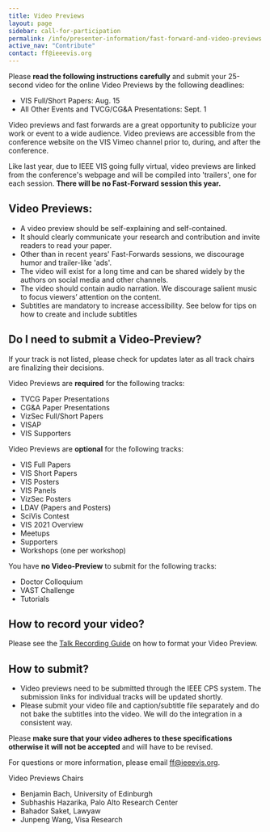 ```yaml
---
title: Video Previews
layout: page
sidebar: call-for-participation
permalink: /info/presenter-information/fast-forward-and-video-previews
active_nav: "Contribute"
contact: ff@ieeevis.org
---
```



Please **read the following instructions carefully** and submit your
25-second video for the online Video Previews by the following deadlines:
- VIS Full/Short Papers: Aug. 15
- All Other Events and TVCG/CG&amp;A Presentations: Sept. 1


Video previews and fast forwards are a great opportunity to publicize
your work or event to a wide audience. Video previews are accessible
from the conference website on the VIS Vimeo channel prior to, during,
and after the conference. 




Like last year, due to IEEE VIS going fully virtual, video previews are linked 
from the conference's webpage and will be compiled into 'trailers', one for
each session. **There will be no Fast-Forward session this year.** 




<!--
At least one author for each accepted
submission is required to present a 25-second preview of their work
during a Fast Forward (FF) session held at the conference. The same
25-second video supports both purposes: it will be archivally
available as a standalone video with audio track, and it will also be
played during the FF session **without** the audio track while the
author speaks. Voiceover narration in the audio track is strongly
recommended to make the archival video most useful, but is not
mandatory.
--



<!--
<style>
td.videopreview {
background-color: #fde5cc;
}
td.fastforward {
background-color: #d9ead2;
}
td.left {
font-weight: bold;
vertical-align: top;
}
</style>


<table>
<thead align="center"><td></td><td class="videopreview"><b>Video Preview</b></td><td class="fastforward"><b>Fast Forward</b></td></thead>
<tbody>
<tr><td class="left">What</td><td class="videopreview">The video preview will be hosted at a video platform (Vimeo) and should advertise your work in a way that motivates viewers to read the paper. It will exist for a long time.</td>
  
<td class="fastforward">The fast forward video is the video preview <b>without any audio track</b>. The visuals should support your on-stage oral advertisement to join your conference presentation.</td></tr>
<tr><td class="left">Format</td><td colspan="2">
<b>Length:</b> 25 seconds - DO NOT include a title slide<br>
<b>Maximum file size:</b> 50MB<br>
<b>Resolution:</b> 1280 x 720 px, at 24 to 30 frames/s<br>
<b>Format:</b> MPEG-4 using H.264 encoding<br>
<b>Testing:</b> Your video should play in VLC media player version 2.2.4<br>
** More details below
</td></tr>
<tr><td class="left">Audio</td><td class="videopreview">Narration and free-to-use music<br>
** More details below</td><td class="fastforward">None</td></tr>
<tr><td rowspan="2" class="left">Who</td><td colspan="2">Papers (VAST, InfoVis, SciVis, Short Papers, TVCG, CG&amp;A, VISAP)<br>Panels<br>
** Please submit only one video that can be used with audio as VP and without audio as FF</td></tr>
<tr><td class="videopreview">Posters (all)</td><td class="fastforward">Posters (only best and honorable mention posters)<br>SciVis contest<br>VISAP art event<br>Supporters<br></td></tr>
</tbody>
</table>
-->


## Video Previews: 


- A video preview should be self-explaining and self-contained. 
- It should clearly communicate your research and contribution and invite readers to read your paper.
- Other than in recent years' Fast-Forwards sessions, we discourage humor and trailer-like 'ads'. 
- The video will exist for a long time and can be shared widely by the authors on social media and other channels. 
- The video should contain audio narration. We discourage salient music to focus viewers’ attention on the content.
- Subtitles are mandatory to increase accessibility. See below for tips on how to create and include subtitles


## Do I need to submit a Video-Preview? 
If your track is not listed, please check for updates later as all track chairs are finalizing their decisions.


Video Previews are **required** for the following tracks:
- TVCG Paper Presentations
- CG&amp;A Paper Presentations
- VizSec Full/Short Papers
- VISAP
- VIS Supporters

Video Previews are **optional** for the following tracks:
- VIS Full Papers
- VIS Short Papers
- VIS Posters
- VIS Panels
- VizSec Posters
- LDAV (Papers and Posters)
- SciVis Contest
- VIS 2021 Overview
- Meetups
- Supporters
- Workshops (one per workshop)

You have **no Video-Preview** to submit for the following tracks:
- Doctor Colloquium
- VAST Challenge
- Tutorials

## How to record your video?
Please see the [Talk Recording Guide](/year/2021/info/presenter-information/talk-recording-guide) on how to format your Video Preview.

 
## How to submit?
- Video previews need to be submitted through the IEEE CPS system. The submission links for individual tracks will be updated shortly.
- Please submit your video file and caption/subtitle file separately and do not bake the subtitles into the video. We will do the integration in a consistent way.


Please **make sure that your video adheres to these specifications otherwise it will not be accepted** and will have to be revised.

<!-- 
## Helpful links


**Video Creation:**
There exists a wide range of software to create videos. Here is a list of widely used software to get you started:
- Camtasia: https://www.techsmith.com/video-editor.html
- OpenShot: https://www.openshot.org 
- Adobe Premiere:  https://www.adobe.com/ca/products/premiere.html	
- iMovie: https://www.apple.com/imovie/ -->

<!-- 
**Automated Subtitles / Captions:**
We ask that you submit a .srt file along with your video. One way to create such a file is to use the automatic YouTube captioning functionality as explained here:  https://support.google.com/youtube/answer/6373554. Generating captions automatically can take some time. Make sure that you manually correct the generated subtitles for errors by directly editing the .srt file in a text editor. If captions cannot be generated manually, you can use the YouTube Studio interface to add captions manually, too.


**Video Encoding:** 
- To encode/re-encode your video in the right format, we recommend to use the free software Handbrake: https://handbrake.fr/ 
- To check that your video is in the right format, we recommend to use the free software MediaInfo: https://mediaarea.net/en/MediaInfo


 -->

For questions or more information, please email ff@ieeevis.org.




Video Previews Chairs


- Benjamin Bach, University of Edinburgh
- Subhashis Hazarika, Palo Alto Research Center
- Bahador Saket, Lawyaw
- Junpeng Wang, Visa Research
